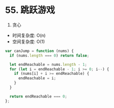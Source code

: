 # 55. 跳跃游戏

1. 贪心

* 时间复杂度: O(n)
* 空间复杂度: O(1)

```js
var canJump = function (nums) {
  if (nums.length === 0) return false;

  let endReachable = nums.length - 1;
  for (let i = endReachable - 1; i >= 0; i--) {
    if (nums[i] + i >= endReachable) {
      endReachable = i;
    }
  }

  return endReachable === 0;
};
```